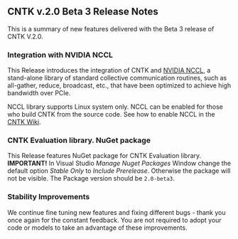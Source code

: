 ## CNTK v.2.0 Beta 3 Release Notes

This is a summary of new features delivered with the Beta 3 release of CNTK V.2.0.

### Integration with NVIDIA NCCL

This Release introduces the integration of CNTK and [NVIDIA NCCL](https://github.com/NVIDIA/nccl), a stand-alone library of standard collective communication routines, such as all-gather, reduce, broadcast, etc., that have been optimized to achieve high bandwidth over PCIe. 

NCCL library supports Linux system only. NCCL can be enabled for those who build CNTK from the source code. See how to enable NCCL in the [CNTK Wiki](https://github.com/Microsoft/CNTK/wiki/Setup-CNTK-on-Linux#optional-nccl).

### CNTK Evaluation library. NuGet package

This Release features NuGet package for CNTK Evaluation library. **IMPORTANT!** In Visual Studio *Manage Nuget Packages* Window change the default option *Stable Only* to *Include Prerelease*. Otherwise the package will not be visible. The Package version should be ```2.0-beta3```.

### Stability Improvements
We continue fine tuning new features and fixing different bugs - thank you once again for the constant feedback. You are not required to adopt your code or models to take an advantage of these improvements.